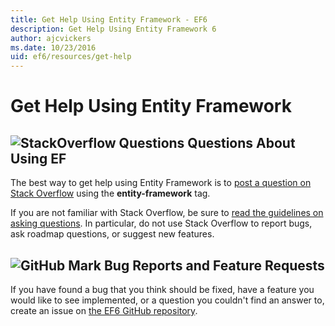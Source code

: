 ```yaml
---
title: Get Help Using Entity Framework - EF6
description: Get Help Using Entity Framework 6
author: ajcvickers
ms.date: 10/23/2016
uid: ef6/resources/get-help
---
```

# Get Help Using Entity Framework
## ![StackOverflow Questions](~/ef6/media/stackoverflow.png) Questions About Using EF  

The best way to get help using Entity Framework is to [post a question on Stack Overflow](https://stackoverflow.com/questions/ask) using the **entity-framework** tag.  

If you are not familiar with Stack Overflow, be sure to [read the guidelines on asking questions](https://stackoverflow.com/help/asking). In particular, do not use Stack Overflow to report bugs, ask roadmap questions, or suggest new features.  

## ![GitHub Mark](~/ef6/media/github-mark-32px.png) Bug Reports and Feature Requests  

If you have found a bug that you think should be fixed, have a feature you would like to see implemented, or a question you couldn't find an answer to, create an issue on [the EF6 GitHub repository](https://github.com/aspnet/EntityFramework6/issues).
